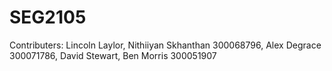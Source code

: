 # SEG2105
Contributers: Lincoln Laylor, Nithiiyan Skhanthan 300068796, Alex Degrace 300071786, David Stewart, Ben Morris 300051907
